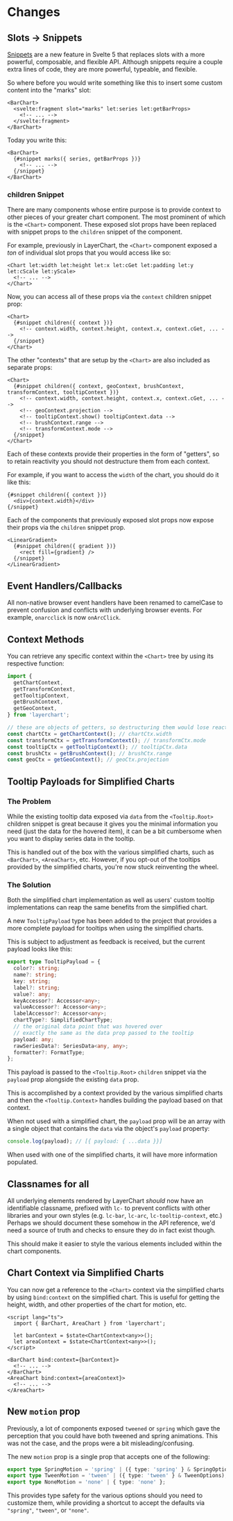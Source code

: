# Changes

## Slots -> Snippets

[Snippets](https://svelte.dev/docs/svelte/snippet) are a new feature in Svelte 5 that replaces slots with a more powerful, composable, and flexible API. Although snippets require a couple extra lines of code, they are more powerful, typeable, and flexible.

So where before you would write something like this to insert some custom content into the "marks" slot:

```svelte
<BarChart>
  <svelte:fragment slot="marks" let:series let:getBarProps>
    <!-- ... -->
  </svelte:fragment>
</BarChart>
```

Today you write this:

```svelte
<BarChart>
  {#snippet marks({ series, getBarProps })}
    <!-- ... -->
  {/snippet}
</BarChart>
```

### children Snippet

There are many components whose entire purpose is to provide context to other pieces of your greater chart component. The most prominent of which is the `<Chart>` component. These exposed slot props have been replaced with snippet props to the `children` snippet of the component.

For example, previously in LayerChart, the `<Chart>` component exposed a _ton_ of individual slot props that you would access like so:

```svelte
<Chart let:width let:height let:x let:cGet let:padding let:y let:cScale let:yScale>
  <!-- ... -->
</Chart>
```

Now, you can access all of these props via the `context` children snippet prop:

```svelte
<Chart>
  {#snippet children({ context })}
    <!-- context.width, context.height, context.x, context.cGet, ... -->
  {/snippet}
</Chart>
```

The other "contexts" that are setup by the `<Chart>` are also included as separate props:

```svelte
<Chart>
  {#snippet children({ context, geoContext, brushContext, transformContext, tooltipContext })}
    <!-- context.width, context.height, context.x, context.cGet, ... -->
    <!-- geoContext.projection -->
    <!-- tooltipContext.show() tooltipContext.data -->
    <!-- brushContext.range -->
    <!-- transformContext.mode -->
  {/snippet}
</Chart>
```

Each of these contexts provide their properties in the form of "getters", so to retain reactivity you should not destructure them from each context.

For example, if you want to access the `width` of the chart, you should do it like this:

```svelte
{#snippet children({ context })}
  <div>{context.width}</div>
{/snippet}
```

Each of the components that previously exposed slot props now expose their props via the `children` snippet prop.

```svelte
<LinearGradient>
  {#snippet children({ gradient })}
    <rect fill={gradient} />
  {/snippet}
</LinearGradient>
```

## Event Handlers/Callbacks

All non-native browser event handlers have been renamed to camelCase to prevent confusion and conflicts with underlying browser events. For example, `onarcclick` is now `onArcClick`.

## Context Methods

You can retrieve any specific context within the `<Chart>` tree by using its respective function:

```ts
import {
  getChartContext,
  getTransformContext,
  getTooltipContext,
  getBrushContext,
  getGeoContext,
} from 'layerchart';

// these are objects of getters, so destructuring them would lose reactivity
const chartCtx = getChartContext(); // chartCtx.width
const transformCtx = getTransformContext(); // transformCtx.mode
const tooltipCtx = getTooltipContext(); // tooltipCtx.data
const brushCtx = getBrushContext(); // brushCtx.range
const geoCtx = getGeoContext(); // geoCtx.projection
```

## Tooltip Payloads for Simplified Charts

### The Problem

While the existing tooltip data exposed via `data` from the `<Tooltip.Root>` children snippet is great because
it gives you the minimal information you need (just the data for the hovered item), it can be a bit cumbersome when you want
to display series data in the tooltip.

This is handled out of the box with the various simplified charts, such as `<BarChart>`, `<AreaChart>`, etc. However, if you opt-out
of the tooltips provided by the simplified charts, you're now stuck reinventing the wheel.

### The Solution

Both the simplified chart implementation as well as users' custom tooltip implementations can reap the same benefits from the simplified chart.

A new `TooltipPayload` type has been added to the project that provides a more complete payload for tooltips when using the simplified charts.

This is subject to adjustment as feedback is received, but the current payload looks like this:

```ts
export type TooltipPayload = {
  color?: string;
  name?: string;
  key: string;
  label?: string;
  value?: any;
  keyAccessor?: Accessor<any>;
  valueAccessor?: Accessor<any>;
  labelAccessor?: Accessor<any>;
  chartType?: SimplifiedChartType;
  // the original data point that was hovered over
  // exactly the same as the data prop passed to the tooltip
  payload: any;
  rawSeriesData?: SeriesData<any, any>;
  formatter?: FormatType;
};
```

This payload is passed to the `<Tooltip.Root>` `children` snippet via the `payload` prop alongside the existing `data` prop.

This is accomplished by a context provided by the various simplified charts and then the `<Tooltip.Context>` handles building the payload based on that context.

When not used with a simplified chart, the `payload` prop will be an array with a single object that contains the `data` via the object's `payload` property:

```ts
console.log(payload); // [{ payload: { ...data }}]
```

When used with one of the simplified charts, it will have more information populated.

## Classnames for all

All underlying elements rendered by LayerChart _should_ now have an identifiable classname, prefixed with `lc-` to prevent conflicts with other libraries and your own styles (e.g. `lc-bar`, `lc-arc`, `lc-tooltip-context`, etc.) Perhaps we should document these somehow in the API reference, we'd need a source of truth and checks to ensure they do in fact exist though.

This should make it easier to style the various elements included within the chart components.

## Chart Context via Simplified Charts

You can now get a reference to the `<Chart>` context via the simplified charts by using `bind:context` on the simplified chart.
This is useful for getting the height, width, and other properties of the chart for motion, etc.

```svelte
<script lang="ts">
  import { BarChart, AreaChart } from 'layerchart';

  let barContext = $state<ChartContext<any>>();
  let areaContext = $state<ChartContext<any>>();
</script>

<BarChart bind:context={barContext}>
  <!-- ... -->
</BarChart>
<AreaChart bind:context={areaContext}>
  <!-- ... -->
</AreaChart>
```

## New `motion` prop

Previously, a lot of components exposed `tweened` or `spring` which gave the perception that you could have both tweened and spring animations. This was not the case, and the props were a bit misleading/confusing.

The new `motion` prop is a single prop that accepts one of the following:

```ts
export type SpringMotion = 'spring' | ({ type: 'spring' } & SpringOptions);
export type TweenMotion = 'tween' | ({ type: 'tween' } & TweenOptions);
export type NoneMotion = 'none' | { type: 'none' };
```

This provides type safety for the various options should you need to customize them, while providing a shortcut to accept the defaults via `"spring"`, `"tween"`, or `"none"`.
